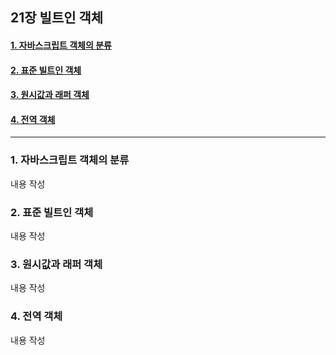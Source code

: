 ## 21장 빌트인 객체

#### [1. 자바스크립트 객체의 분류](#1-자바스크립트-객체의-분류-1)
#### [2. 표준 빌트인 객체](#2-표준-빌트인-객체-1)
#### [3. 원시값과 래퍼 객체](#3-원시값과-래퍼-객체-1)
#### [4. 전역 객체](#4-전역-객체-1)

***

### 1. 자바스크립트 객체의 분류

내용 작성

### 2. 표준 빌트인 객체

내용 작성

### 3. 원시값과 래퍼 객체

내용 작성

### 4. 전역 객체

내용 작성

